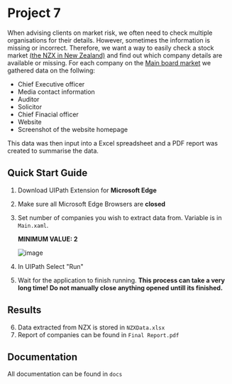 # Project 7
When advising clients on market risk, we often need to check multiple organisations for their details. However, sometimes the information is missing or incorrect. Therefore, we want a way to easily check a stock market [(the NZX in New Zealand)](https://www.nzx.com/) and find out which company details are available or missing.
For each company on the [Main board market](https://www.nzx.com/markets/NZSX) we gathered data on the follwing:
* Chief Executive officer
* Media contact information
* Auditor
* Solicitor
* Chief Finacial officer
* Website 
* Screenshot of the website homepage

This data was then input into a Excel spreadsheet and a PDF report was created to summarise the data.

## Quick Start Guide

1.  Download UIPath Extension for **Microsoft Edge**
2.  Make sure all Microsoft Edge Browsers are **closed**
3.  Set number of companies you wish to extract data from. Variable is in `Main.xaml`.

    **MINIMUM VALUE: 2**

    ![image](https://user-images.githubusercontent.com/64149662/195966689-d9ae387f-e803-4037-9f5a-d77c7896562c.png)

4.  In UIPath Select "Run"
5.  Wait for the application to finish running. **This process can take a very long time! Do not manually close anything opened untill its finished.**

## Results

6. Data extracted from NZX is stored in `NZXData.xlsx`
7. Report of companies can be found in `Final Report.pdf`

## Documentation

All documentation can be found in `docs`
